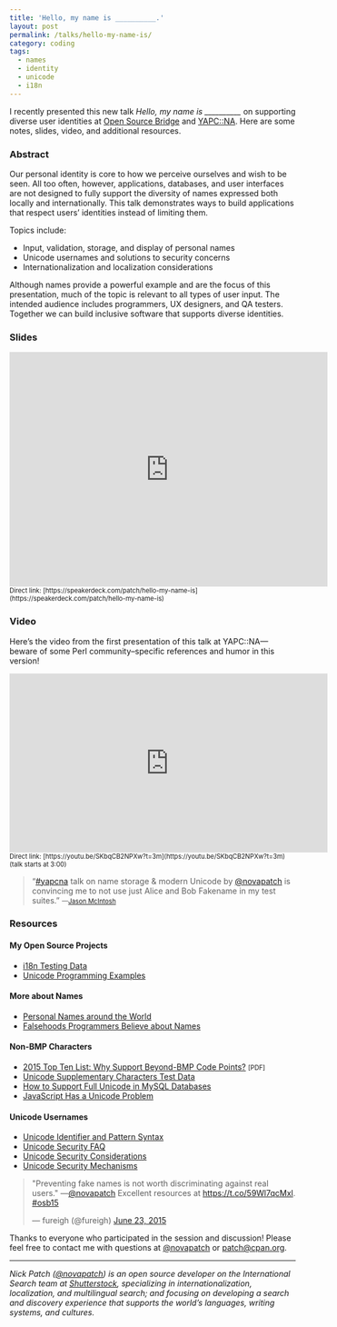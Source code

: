 ```yaml
---
title: 'Hello, my name is __________.'
layout: post
permalink: /talks/hello-my-name-is/
category: coding
tags:
  - names
  - identity
  - unicode
  - i18n
---
```


I recently presented this new talk *Hello, my name is __________* on
supporting diverse user identities at [Open Source
Bridge](http://opensourcebridge.org/) and
[YAPC::NA](http://www.yapcna.org/yn2015/). Here are some notes, slides, video,
and additional resources.

### Abstract

Our personal identity is core to how we perceive ourselves and wish to be seen.
All too often, however, applications, databases, and user interfaces are not
designed to fully support the diversity of names expressed both locally and
internationally. This talk demonstrates ways to build applications that respect
users’ identities instead of limiting them.

Topics include:

 * Input, validation, storage, and display of personal names
 * Unicode usernames and solutions to security concerns
 * Internationalization and localization considerations

Although names provide a powerful example and are the focus of this
presentation, much of the topic is relevant to all types of user input. The
intended audience includes programmers, UX designers, and QA testers. Together
we can build inclusive software that supports diverse identities.

<!--
> “I knew that times and dates were a minefield, but man, names…”
> <span style="font-size: 80%">
>   —[Dave Jacoby](https://twitter.com/jacobydave)
> </span>
-->

### Slides

<iframe src="https://speakerdeck.com/player/ef70b3970e9d4effa65affbe6ef03bca"
id="talk_frame_302715" width="560" height="413" frameborder="0"
allowfullscreen="true" allowtransparency="true" mozallowfullscreen="true"
webkitallowfullscreen="true"
style="border:0; padding:0; margin:0; background:transparent"></iframe>

<span style="font-size: 80%">
  Direct link:
  [https://speakerdeck.com/patch/hello-my-name-is](https://speakerdeck.com/patch/hello-my-name-is)
</span>

### Video

Here’s the video from the first presentation of this talk at YAPC::NA—beware of
some Perl community–specific references and humor in this version!

<iframe src="https://www.youtube.com/embed/SKbqCB2NPXw?start=180&feature=oembed"
width="560" height="315" frameborder="0" allowfullscreen="true"></iframe>

<span style="font-size: 80%">
  Direct link:
  [https://youtu.be/SKbqCB2NPXw?t=3m](https://youtu.be/SKbqCB2NPXw?t=3m)
  (talk starts at 3:00)
</span>

> “[#yapcna](https://twitter.com/hashtag/yapcna?src=hash) talk on name storage
> &#x26; modern Unicode by [@novapatch](https://twitter.com/novapatch) is
> convincing me to not use just Alice and Bob Fakename in my test suites.”
> <span style="font-size: 80%">
>   —[Jason McIntosh](https://twitter.com/JmacDotOrg)
> </span>

### Resources

#### My Open Source Projects
 * [i18n Testing Data](https://github.com/patch/i18n-testing)
 * [Unicode Programming Examples](https://github.com/patch/unicode-programming)

#### More about Names
 * [Personal Names around the
   World](http://www.w3.org/International/questions/qa-personal-names)
 * [Falsehoods Programmers Believe about
   Names](http://www.kalzumeus.com/2010/06/17/falsehoods-programmers-believe-about-names/)

#### Non-BMP Characters
 * [2015 Top Ten List: Why Support Beyond-BMP Code
   Points?](http://blogs.adobe.com/CCJKType/files/2015/02/beyond-bmp-top10-2015.pdf)
   <span style="font-size: 80%">[PDF]</span>
 * [Unicode Supplementary Characters Test
   Data](http://www.i18nguy.com/unicode/supplementary-test.html)
 * [How to Support Full Unicode in MySQL
   Databases](https://mathiasbynens.be/notes/mysql-utf8mb4)
 * [JavaScript Has a Unicode
   Problem](https://mathiasbynens.be/notes/javascript-unicode)

#### Unicode Usernames
 * [Unicode Identifier and Pattern Syntax](http://unicode.org/reports/tr31/)
 * [Unicode Security FAQ](http://unicode.org/faq/security.html)
 * [Unicode Security Considerations](http://unicode.org/reports/tr36/)
 * [Unicode Security Mechanisms](http://unicode.org/reports/tr39/)

<blockquote class="twitter-tweet" data-cards="hidden" lang="en"><p lang="en" dir="ltr">&quot;Preventing fake names is not worth discriminating against real users.&quot; —<a href="https://twitter.com/novapatch">@novapatch</a> Excellent resources at <a href="https://t.co/59Wl7qcMxl">https://t.co/59Wl7qcMxl</a>. <a href="https://twitter.com/hashtag/osb15?src=hash">#osb15</a></p>&mdash; fureigh (@fureigh) <a href="https://twitter.com/fureigh/status/613467939476365312">June 23, 2015</a></blockquote>
<script async src="//platform.twitter.com/widgets.js" charset="utf-8"></script>

Thanks to everyone who participated in the session and discussion! Please feel
free to contact me with questions at [@novapatch](https://twitter.com/novapatch)
or [patch@cpan.org](mailto:patch@cpan.org).

<hr>

*Nick Patch ([@novapatch](https://twitter.com/novapatch)) is an open source
developer on the International Search team at
[Shutterstock](http://tech.shutterstock.com/), specializing in
internationalization, localization, and multilingual search; and focusing on
developing a search and discovery experience that supports the world’s
languages, writing systems, and cultures.*